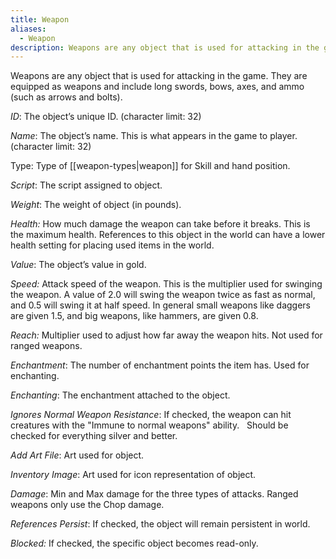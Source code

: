 ```yaml
---
title: Weapon
aliases:
  - Weapon
description: Weapons are any object that is used for attacking in the game.
---
```

Weapons are any object that is used for attacking in the game. They are equipped as weapons and include long swords, bows, axes, and ammo (such as arrows and bolts).

_ID_: The object’s unique ID. (character limit: 32)

_Name_: The object’s name. This is what appears in the game to player. (character limit: 32)

Type: Type of [[weapon-types|weapon]] for Skill and hand position.

_Script_: The script assigned to object.

_Weight_: The weight of object (in pounds).

_Health:_ How much damage the weapon can take before it breaks. This is the maximum health. References to this object in the world can have a lower health setting for placing used items in the world.

_Value_: The object’s value in gold.

_Speed:_ Attack speed of the weapon. This is the multiplier used for swinging the weapon. A value of 2.0 will swing the weapon twice as fast as normal, and 0.5 will swing it at half speed. In general small weapons like daggers are given 1.5, and big weapons, like hammers, are given 0.8.

_Reach:_ Multiplier used to adjust how far away the weapon hits. Not used for ranged weapons.

_Enchantment_: The number of enchantment points the item has. Used for enchanting.

_Enchanting_: The enchantment attached to the object.

_Ignores Normal Weapon Resistance_: If checked, the weapon can hit creatures with the "Immune to normal weapons" ability. &nbsp; Should be checked for everything silver and better.

_Add Art File_: Art used for object.

_Inventory Image_: Art used for icon representation of object.

_Damage_: Min and Max damage for the three types of attacks. Ranged weapons only use the Chop damage.

_References Persist_: If checked, the object will remain persistent in world.

_Blocked:_ If checked, the specific object becomes read-only.
